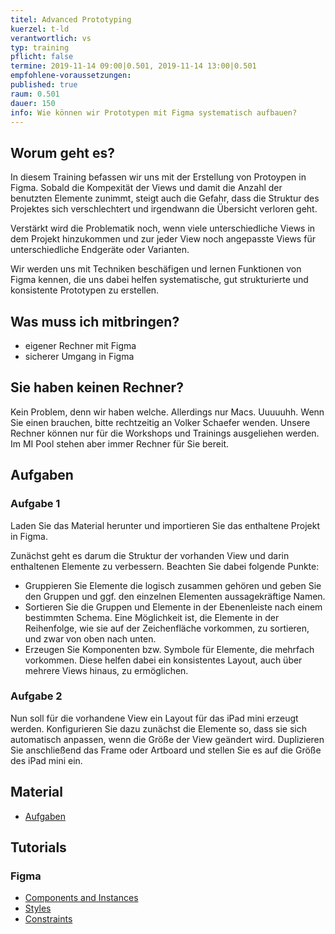 ```yaml
---
titel: Advanced Prototyping
kuerzel: t-ld
verantwortlich: vs
typ: training
pflicht: false
termine: 2019-11-14 09:00|0.501, 2019-11-14 13:00|0.501
empfohlene-voraussetzungen: 
published: true
raum: 0.501
dauer: 150
info: Wie können wir Prototypen mit Figma systematisch aufbauen?
---
```


## Worum geht es?

In diesem Training befassen wir uns mit der Erstellung von Protoypen in Figma. 
Sobald die Kompexität der Views und damit die Anzahl der benutzten Elemente zunimmt, steigt auch die Gefahr, dass die  Struktur des Projektes sich verschlechtert und irgendwann die Übersicht verloren geht.

Verstärkt wird die Problematik noch, wenn viele unterschiedliche Views in dem Projekt hinzukommen und zur jeder View noch angepasste Views für unterschiedliche Endgeräte oder Varianten.

Wir werden uns mit Techniken beschäfigen und lernen Funktionen von Figma kennen, die uns dabei helfen systematische, gut strukturierte und konsistente Prototypen zu erstellen. 


## Was muss ich mitbringen?
- eigener Rechner mit Figma
- sicherer Umgang in Figma

## Sie haben keinen Rechner?
Kein Problem, denn wir haben welche. Allerdings nur Macs. Uuuuuhh. Wenn Sie einen brauchen, bitte rechtzeitig an Volker Schaefer wenden. Unsere Rechner können nur für die Workshops und Trainings ausgeliehen werden. Im MI Pool stehen aber immer Rechner für Sie bereit.

## Aufgaben
### Aufgabe 1
Laden Sie das Material herunter und importieren Sie das enthaltene Projekt in Figma.

Zunächst geht es darum die Struktur der vorhanden View und darin enthaltenen Elemente zu verbessern. 
Beachten Sie dabei folgende Punkte:  
* Gruppieren Sie Elemente die logisch zusammen gehören und geben Sie den Gruppen und ggf. den einzelnen Elementen aussagekräftige Namen.
* Sortieren Sie die Gruppen und Elemente in der Ebenenleiste nach einem bestimmten Schema. Eine Möglichkeit ist, die Elemente in der Reihenfolge, wie sie auf der Zeichenfläche vorkommen, zu sortieren, und zwar von oben nach unten.  
* Erzeugen Sie Komponenten bzw. Symbole für Elemente, die mehrfach vorkommen. 
  Diese helfen dabei ein konsistentes Layout, auch über mehrere Views hinaus, zu ermöglichen.

### Aufgabe 2
Nun soll für die vorhandene View ein Layout für das iPad mini erzeugt werden.
Konfigurieren Sie dazu zunächst die Elemente so, dass sie sich automatisch anpassen, wenn die Größe der View geändert wird.
Duplizieren Sie anschließend das Frame oder Artboard und stellen Sie es auf die Größe des iPad mini ein.

## Material

- [Aufgaben](../../download/trainings/advanced-prototyping/training-advanced-prototyping.zip)

## Tutorials
### Figma
- [Components and Instances](https://help.figma.com/article/66-components/)
- [Styles](https://help.figma.com/category/221-styles)
- [Constraints](https://help.figma.com/article/54-constraints)

